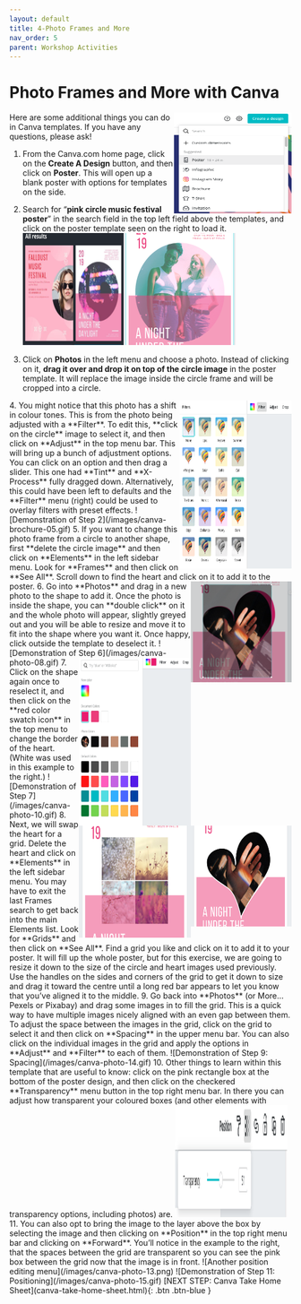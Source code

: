 ```yaml
---
layout: default
title: 4-Photo Frames and More
nav_order: 5
parent: Workshop Activities
---
```

# Photo Frames and More with Canva
<img src="images//canva-photo-01.png" style="float:right;width:210px;height:180px" alt="create a design button, select poster."> 
Here are some additional things you can do in Canva templates. If you have any questions, please ask! 

1. From the Canva.com home page, click on the **Create A Design** button, and then click on **Poster**. This will open up a blank poster with options for templates on the side. 

2. Search for “**pink circle music festival poster**” in the search field in the top left field above the templates, and click on the poster template seen on the right to load it.<br>
<img src="images//canva-photo-02.png" style="width:180px;height:200px" alt="poster template."><img src="images//canva-photo-03.png" style="width:200px;height:200px" alt="changing the circle image."> 

3. Click on **Photos** in the left menu and choose a photo. Instead of clicking on it, **drag it over and drop it on top of the circle image** in the poster template. It will replace the image inside the circle frame and will be cropped into a circle.<br>
  <img src="images//canva-photo-04.png" style="float:right;width:200px;height:300px" alt="colour filters.">
4. You might notice that this photo has a shift in colour tones. This is from the photo being adjusted with a **Filter**. To edit this, **click on the circle** image to select it, and then click on **Adjust** in the top menu bar. This will bring up a bunch of adjustment options. You can click on an option and then drag a slider. This one had **Tint** and **X-Process** fully dragged down. Alternatively, this could have been left to defaults and the **Filter** menu (right) could be used to overlay filters with preset effects. 
![Demonstration of Step 2](/images/canva-brochure-05.gif)
5. If you want to change this photo frame from a circle to another shape, first **delete the circle image** and then click on **Elements** in the left sidebar menu. Look for **Frames** and then click on **See All**. Scroll down to find the heart and click on it to add it to the poster. 
  <img src="images//canva-photo-06.png" style="float:right;width:180px;height:180px" alt="Changing photo frame.">
6. Go into **Photos** and drag in a new photo to the shape to add it. Once the photo is inside the shape, you can **double click** on it and the whole photo will appear, slightly greyed out and you will be able to resize and move it to fit into the shape where you want it. Once happy, click outside the template to deselect it. 
  ![Demonstration of Step 6](/images/canva-photo-08.gif)
  <img src="images//canva-photo-07.png" style="float:right;width:200px;height:300px" alt="Editing colour palette.">
7. Click on the shape again once to reselect it, and then click on the **red color swatch icon** in the top menu to change the border of the heart. (White was used in this example to the right.)
  <img src="images//canva-photo-09.png" style="float:right;width:180px;height:180px" alt="Heart border.">
 ![Demonstration of Step 7](/images/canva-photo-10.gif)
  <img src="images//canva-photo-11.png" style="float:right;width:200px;height:200px" alt="Grid frame.">
8. Next, we will swap the heart for a grid. Delete the heart and click on **Elements** in the left sidebar menu. You may have to exit the last Frames search to get back into the main Elements list. Look for **Grids** and then click on **See All**. Find a grid you like and click on it to add it to your poster. It will fill up the whole poster, but for this exercise, we are going to resize it down to the size of the circle and heart images used previously. Use the handles on the sides and corners of the grid to get it down to size and drag it toward the centre until a long red bar appears to let you know that you’ve aligned it to the middle. 
9. Go back into **Photos** (or More… Pexels or Pixabay) and drag some images in to fill the grid. This is a quick way to have multiple images nicely aligned with an even gap between them. To adjust the space between the images in the grid, click on the grid to select it and then click on **Spacing** in the upper menu bar. You can also click on the individual images in the grid and apply the options in **Adjust** and **Filter** to each of them. 
 ![Demonstration of Step 9: Spacing](/images/canva-photo-14.gif)
10. Other things to learn within this template that are useful to know: click on the pink rectangle box at the bottom of the poster design, and then click on the checkered **Transparency** menu button in the top right menu bar. In there you can adjust how transparent your coloured boxes (and other elements with transparency options, including photos) are. 
 <img src="images//canva-photo-12.png" style="width:200px;height:200px" alt="Transparency and position editing menu.">
11. You can also opt to bring the image to the layer above the box by selecting the image and then clicking on **Position** in the top right menu bar and clicking on **Forward**. You’ll notice in the example to the right, that the spaces between the grid are transparent so you can see the pink box between the grid now that the image is in front.
   ![Another position editing menu](/images/canva-photo-13.png)
  ![Demonstration of Step 11: Positioning](/images/canva-photo-15.gif)
[NEXT STEP: Canva Take Home Sheet](canva-take-home-sheet.html){: .btn .btn-blue }

